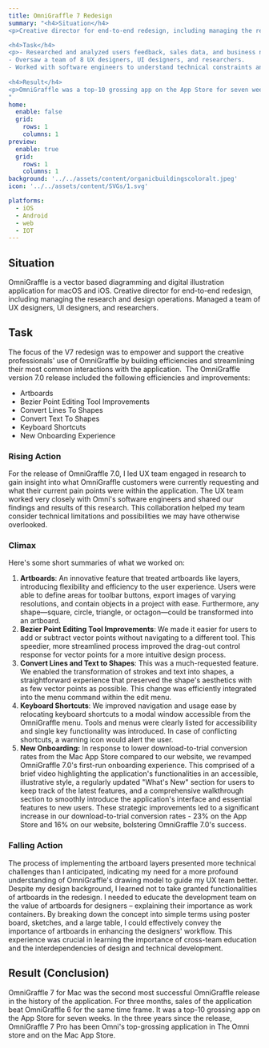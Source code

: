 ```yaml
---
title: OmniGraffle 7 Redesign
summary: "<h4>Situation</h4>
<p>Creative director for end-to-end redesign, including managing the research and design operations.</p>

<h4>Task</h4>
<p>- Researched and analyzed users feedback, sales data, and business needs to formulate an UX Strategy
- Oversaw a team of 8 UX designers, UI designers, and researchers. 
- Worked with software engineers to understand technical constraints and make sure features were built to spec</p>
  
<h4>Result</h4>  
<p>OmniGraffle was a top-10 grossing app on the App Store for seven weeks. In the years since the release, OmniGraffle 7 Pro has been Omni's top-grossing application in The Omni store and on the Mac App Store.</p>
"
home:
  enable: false
  grid:
    rows: 1
    columns: 1
preview:
  enable: true
  grid:
    rows: 1
    columns: 1
background: '../../assets/content/organicbuildingscoloralt.jpeg'
icon: '../../assets/content/SVGs/1.svg'

platforms:
  - iOS
  - Android
  - web
  - IOT
---
```


## Situation

OmniGraffle is a vector based diagramming and digital illustration application for macOS and iOS. Creative director for end-to-end redesign, including managing the research and design operations. Managed a team of UX designers, UI designers, and researchers.

## Task

The focus of the V7 redesign was to empower and support the creative professionals' use of OmniGraffle by building efficiencies and streamlining their most common interactions with the application.  The OmniGraffle version 7.0 release included the following efficiencies and improvements:

- Artboards
- Bezier Point Editing Tool Improvements
- Convert Lines To Shapes
- Convert Text To Shapes
- Keyboard Shortcuts
- New Onboarding Experience

### Rising Action

For the release of OmniGraffle 7.0, I led UX team engaged in research to gain insight into what OmniGraffle customers were currently requesting and what their current pain points were within the application. The UX team worked very closely with Omni's software engineers and shared our findings and results of this research. This collaboration helped my team consider technical limitations and possibilities we may have otherwise overlooked.

### Climax

Here's some short summaries of what we worked on:

1. **Artboards**: An innovative feature that treated artboards like layers, introducing flexibility and efficiency to the user experience. Users were able to define areas for toolbar buttons, export images of varying resolutions, and contain objects in a project with ease. Furthermore, any shape—square, circle, triangle, or octagon—could be transformed into an artboard.
2. **Bezier Point Editing Tool Improvements**: We made it easier for users to add or subtract vector points without navigating to a different tool. This speedier, more streamlined process improved the drag-out control response for vector points for a more intuitive design process.
3. **Convert Lines and Text to Shapes**: This was a much-requested feature. We enabled the transformation of strokes and text into shapes, a straightforward experience that preserved the shape's aesthetics with as few vector points as possible. This change was efficiently integrated into the menu command within the edit menu.
4. **Keyboard Shortcuts**: We improved navigation and usage ease by relocating keyboard shortcuts to a modal window accessible from the OmniGraffle menu. Tools and menus were clearly listed for accessibility and single key functionality was introduced. In case of conflicting shortcuts, a warning icon would alert the user.
5. **New Onboarding:** In response to lower download-to-trial conversion rates from the Mac App Store compared to our website, we revamped OmniGraffle 7.0's first-run onboarding experience. This comprised of a brief video highlighting the application's functionalities in an accessible, illustrative style, a regularly updated "What's New" section for users to keep track of the latest features, and a comprehensive walkthrough section to smoothly introduce the application's interface and essential features to new users. These strategic improvements led to a significant increase in our download-to-trial conversion rates - 23% on the App Store and 16% on our website, bolstering OmniGraffle 7.0's success.

### Falling Action

The process of implementing the artboard layers presented more technical challenges than I anticipated, indicating my need for a more profound understanding of OmniGraffle's drawing model to guide my UX team better. Despite my design background, I learned not to take granted functionalities of artboards in the redesign. I needed to educate the development team on the value of artboards for designers – explaining their importance as work containers. By breaking down the concept into simple terms using poster board, sketches, and a large table, I could effectively convey the importance of artboards in enhancing the designers' workflow. This experience was crucial in learning the importance of cross-team education and the interdependencies of design and technical development.

## Result (Conclusion)

OmniGraffle 7 for Mac was the second most successful OmniGraffle release in the history of the application. For three months, sales of the application beat OmniGraffle 6 for the same time frame. It was a top-10 grossing app on the App Store for seven weeks. In the three years since the release, OmniGraffle 7 Pro has been Omni's top-grossing application in The Omni store and on the Mac App Store.
